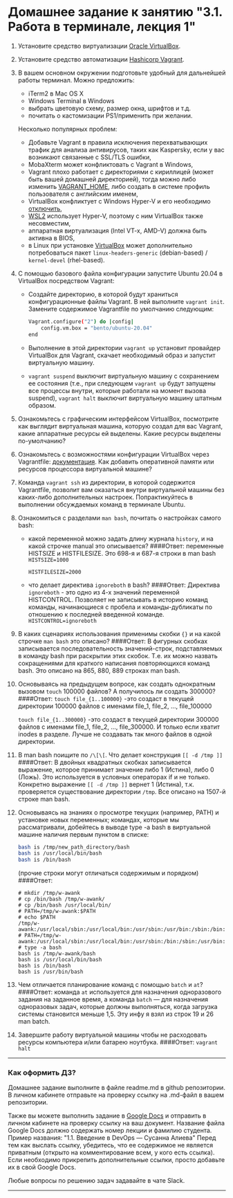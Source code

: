 # Домашнее задание к занятию "3.1. Работа в терминале, лекция 1"

1. Установите средство виртуализации [Oracle VirtualBox](https://www.virtualbox.org/).

1. Установите средство автоматизации [Hashicorp Vagrant](https://www.vagrantup.com/).

1. В вашем основном окружении подготовьте удобный для дальнейшей работы терминал. Можно предложить:

	* iTerm2 в Mac OS X
	* Windows Terminal в Windows
	* выбрать цветовую схему, размер окна, шрифтов и т.д.
	* почитать о кастомизации PS1/применить при желании.

	Несколько популярных проблем:
	* Добавьте Vagrant в правила исключения перехватывающих трафик для анализа антивирусов, таких как Kaspersky, если у вас возникают связанные с SSL/TLS ошибки,
	* MobaXterm может конфликтовать с Vagrant в Windows,
	* Vagrant плохо работает с директориями с кириллицей (может быть вашей домашней директорией), тогда можно либо изменить [VAGRANT_HOME](https://www.vagrantup.com/docs/other/environmental-variables#vagrant_home), либо создать в системе профиль пользователя с английским именем,
	* VirtualBox конфликтует с Windows Hyper-V и его необходимо [отключить](https://www.vagrantup.com/docs/installation#windows-virtualbox-and-hyper-v),
	* [WSL2](https://docs.microsoft.com/ru-ru/windows/wsl/wsl2-faq#does-wsl-2-use-hyper-v-will-it-be-available-on-windows-10-home) использует Hyper-V, поэтому с ним VirtualBox также несовместим,
	* аппаратная виртуализация (Intel VT-x, AMD-V) должна быть активна в BIOS,
	* в Linux при установке [VirtualBox](https://www.virtualbox.org/wiki/Linux_Downloads) может дополнительно потребоваться пакет `linux-headers-generic` (debian-based) / `kernel-devel` (rhel-based).

1. С помощью базового файла конфигурации запустите Ubuntu 20.04 в VirtualBox посредством Vagrant:

	* Создайте директорию, в которой будут храниться конфигурационные файлы Vagrant. В ней выполните `vagrant init`. Замените содержимое Vagrantfile по умолчанию следующим:

		```bash
		Vagrant.configure("2") do |config|
			config.vm.box = "bento/ubuntu-20.04"
		end
		```

	* Выполнение в этой директории `vagrant up` установит провайдер VirtualBox для Vagrant, скачает необходимый образ и запустит виртуальную машину.

	* `vagrant suspend` выключит виртуальную машину с сохранением ее состояния (т.е., при следующем `vagrant up` будут запущены все процессы внутри, которые работали на момент вызова suspend), `vagrant halt` выключит виртуальную машину штатным образом.

1. Ознакомьтесь с графическим интерфейсом VirtualBox, посмотрите как выглядит виртуальная машина, которую создал для вас Vagrant, какие аппаратные ресурсы ей выделены. Какие ресурсы выделены по-умолчанию?

1. Ознакомьтесь с возможностями конфигурации VirtualBox через Vagrantfile: [документация](https://www.vagrantup.com/docs/providers/virtualbox/configuration.html). Как добавить оперативной памяти или ресурсов процессора виртуальной машине?

1. Команда `vagrant ssh` из директории, в которой содержится Vagrantfile, позволит вам оказаться внутри виртуальной машины без каких-либо дополнительных настроек. Попрактикуйтесь в выполнении обсуждаемых команд в терминале Ubuntu.

1. Ознакомиться с разделами `man bash`, почитать о настройках самого bash:
    * какой переменной можно задать длину журнала `history`, и на какой строчке manual это описывается?
	  ####Ответ: переменные HISTSIZE и HISTFILESIZE. Это 698-я и 687-я строки в man bash
	  `HISTSIZE=1000`
	  
	  `HISTFILESIZE=2000`
    * что делает директива `ignoreboth` в bash?
	  ####Ответ: Директива `ignoreboth` - это одно из 4-х значений переменной HISTCONTROL. Позволяет не записывать в историю команд команды, начинающиеся с пробела и команды-дубликаты по отношению к последней введенной команде.
	  `HISTCONTROL=ignoreboth`
1. В каких сценариях использования применимы скобки `{}` и на какой строчке `man bash` это описано?
   ####Ответ: В фигурных скобках записывается последовательность значений-строк, подставляемых в команду bash при раскрытии этих скобок. Т.е. их можно назвать сокращениями для краткого написания повторяющихся команд bash. Это описано на 865, 880, 889 строках man bash. 
1. Основываясь на предыдущем вопросе, как создать однократным вызовом `touch` 100000 файлов? А получилось ли создать 300000?
   ####Ответ:
   `touch file_{1..100000}` -это создаст в текущей директории 100000 файлов с именами file_1, file_2, ..., file_100000
   
   `touch file_{1..300000}` -это создаст в текущей директории 300000 файлов с именами file_1, file_2, ..., file_300000. И только если хватит inodes в разделе. Лучше не создавать так много файлов в одной директории.
1. В man bash поищите по `/\[\[`. Что делает конструкция `[[ -d /tmp ]]`
   ####Ответ: В двойных квадратных скобках записывается выражение, которое принимает значение либо 1 (Истина), либо 0 (Ложь). Это используется в условных операторах if и не только. Конкретно выражение `[[ -d /tmp ]]` вернет 1 (Истина), т.к. проверяется существование директории `/tmp`. Все описано на 1507-й строке man bash.     
1. Основываясь на знаниях о просмотре текущих (например, PATH) и установке новых переменных; командах, которые мы рассматривали, добейтесь в выводе type -a bash в виртуальной машине наличия первым пунктом в списке:

	```bash
	bash is /tmp/new_path_directory/bash
	bash is /usr/local/bin/bash
	bash is /bin/bash
	```

	(прочие строки могут отличаться содержимым и порядком)
    ####Ответ: 
    ```
   # mkdir /tmp/w-awank
   # cp /bin/bash /tmp/w-awank/
   # cp /bin/bash /usr/local/bin/
   # PATH=/tmp/w-awank:$PATH
   # echo $PATH
   /tmp/w-awank:/usr/local/sbin:/usr/local/bin:/usr/sbin:/usr/bin:/sbin:/bin:/usr/games:/usr/local/games:/snap/bin
   # PATH=/tmp/w-awank:/usr/local/sbin:/usr/local/bin:/usr/sbin:/bin:/sbin:/usr/bin:/usr/games:/usr/local/games:/snap/bin
   # type -a bash
   bash is /tmp/w-awank/bash
   bash is /usr/local/bin/bash
   bash is /bin/bash
   bash is /usr/bin/bash
    ```

1. Чем отличается планирование команд с помощью `batch` и `at`?
   ####Ответ: команда `at` используется для назначения одноразового задания на заданное время, а команда `batch` — для назначения одноразовых задач, которые должны выполняться, когда загрузка системы становится меньше 1,5. Эту инфу я взял из строк 19 и 26 man batch.

1. Завершите работу виртуальной машины чтобы не расходовать ресурсы компьютера и/или батарею ноутбука.
   ####Ответ: `vagrant halt`

 
 ---

### Как оформить ДЗ?

Домашнее задание выполните в файле readme.md в github репозитории. В личном кабинете отправьте на проверку ссылку на .md-файл в вашем репозитории.

Также вы можете выполнить задание в [Google Docs](https://docs.google.com/document/u/0/?tgif=d) и отправить в личном кабинете на проверку ссылку на ваш документ.
Название файла Google Docs должно содержать номер лекции и фамилию студента. Пример названия: "1.1. Введение в DevOps — Сусанна Алиева"
Перед тем как выслать ссылку, убедитесь, что ее содержимое не является приватным (открыто на комментирование всем, у кого есть ссылка). 
Если необходимо прикрепить дополнительные ссылки, просто добавьте их в свой Google Docs.

Любые вопросы по решению задач задавайте в чате Slack.

---